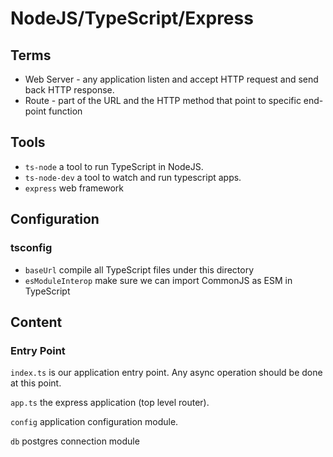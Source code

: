 # NodeJS/TypeScript/Express

## Terms

* Web Server - any application listen and accept HTTP request and send back HTTP response.
* Route - part of the URL and the HTTP method that point to specific end-point function

## Tools

* `ts-node` a tool to run TypeScript in NodeJS.
* `ts-node-dev` a tool to watch and run typescript apps.
* `express` web framework

## Configuration

### tsconfig

* `baseUrl` compile all TypeScript files under this directory
* `esModuleInterop` make sure we can import CommonJS as ESM in TypeScript

## Content

### Entry Point

`index.ts` is our application entry point. Any async operation should be done at this point.

`app.ts` the express application (top level router).

`config` application configuration module.

`db` postgres connection module
